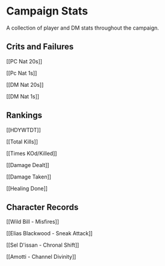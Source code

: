 
# Campaign Stats

A collection of player and DM stats throughout the campaign.

## Crits and Failures

[[PC Nat 20s]]

[[Pc Nat 1s]]

[[DM Nat 20s]]

[[DM Nat 1s]]

## Rankings

[[HDYWTDT]]

[[Total Kills]]

[[Times KOd/Killed]]

[[Damage Dealt]]

[[Damage Taken]]

[[Healing Done]]

## Character Records

[[Wild Bill - Misfires]]

[[Elias Blackwood - Sneak Attack]]

[[Sel D'issan - Chronal Shift]]

[[Amotti - Channel Divinity]]


